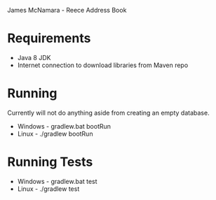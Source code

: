 James McNamara - Reece Address Book

Requirements
============
* Java 8 JDK
* Internet connection to download libraries from Maven repo

Running
=======
Currently will not do anything aside from creating an empty database.
* Windows - gradlew.bat bootRun 
* Linux - ./gradlew bootRun 

Running Tests
=============
* Windows - gradlew.bat test
* Linux - ./gradlew test
